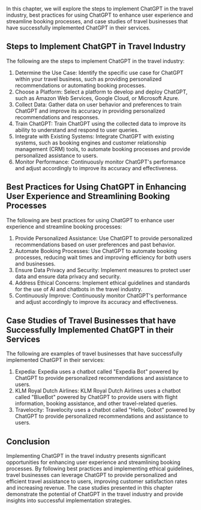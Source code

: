 
In this chapter, we will explore the steps to implement ChatGPT in the travel industry, best practices for using ChatGPT to enhance user experience and streamline booking processes, and case studies of travel businesses that have successfully implemented ChatGPT in their services.

Steps to Implement ChatGPT in Travel Industry
---------------------------------------------

The following are the steps to implement ChatGPT in the travel industry:

1. Determine the Use Case: Identify the specific use case for ChatGPT within your travel business, such as providing personalized recommendations or automating booking processes.
2. Choose a Platform: Select a platform to develop and deploy ChatGPT, such as Amazon Web Services, Google Cloud, or Microsoft Azure.
3. Collect Data: Gather data on user behavior and preferences to train ChatGPT and improve its accuracy in providing personalized recommendations and responses.
4. Train ChatGPT: Train ChatGPT using the collected data to improve its ability to understand and respond to user queries.
5. Integrate with Existing Systems: Integrate ChatGPT with existing systems, such as booking engines and customer relationship management (CRM) tools, to automate booking processes and provide personalized assistance to users.
6. Monitor Performance: Continuously monitor ChatGPT's performance and adjust accordingly to improve its accuracy and effectiveness.

Best Practices for Using ChatGPT in Enhancing User Experience and Streamlining Booking Processes
------------------------------------------------------------------------------------------------

The following are best practices for using ChatGPT to enhance user experience and streamline booking processes:

1. Provide Personalized Assistance: Use ChatGPT to provide personalized recommendations based on user preferences and past behavior.
2. Automate Booking Processes: Use ChatGPT to automate booking processes, reducing wait times and improving efficiency for both users and businesses.
3. Ensure Data Privacy and Security: Implement measures to protect user data and ensure data privacy and security.
4. Address Ethical Concerns: Implement ethical guidelines and standards for the use of AI and chatbots in the travel industry.
5. Continuously Improve: Continuously monitor ChatGPT's performance and adjust accordingly to improve its accuracy and effectiveness.

Case Studies of Travel Businesses that have Successfully Implemented ChatGPT in their Services
----------------------------------------------------------------------------------------------

The following are examples of travel businesses that have successfully implemented ChatGPT in their services:

1. Expedia: Expedia uses a chatbot called "Expedia Bot" powered by ChatGPT to provide personalized recommendations and assistance to users.
2. KLM Royal Dutch Airlines: KLM Royal Dutch Airlines uses a chatbot called "BlueBot" powered by ChatGPT to provide users with flight information, booking assistance, and other travel-related queries.
3. Travelocity: Travelocity uses a chatbot called "Hello, Gobot" powered by ChatGPT to provide personalized recommendations and assistance to users.

Conclusion
----------

Implementing ChatGPT in the travel industry presents significant opportunities for enhancing user experience and streamlining booking processes. By following best practices and implementing ethical guidelines, travel businesses can leverage ChatGPT to provide personalized and efficient travel assistance to users, improving customer satisfaction rates and increasing revenue. The case studies presented in this chapter demonstrate the potential of ChatGPT in the travel industry and provide insights into successful implementation strategies.
